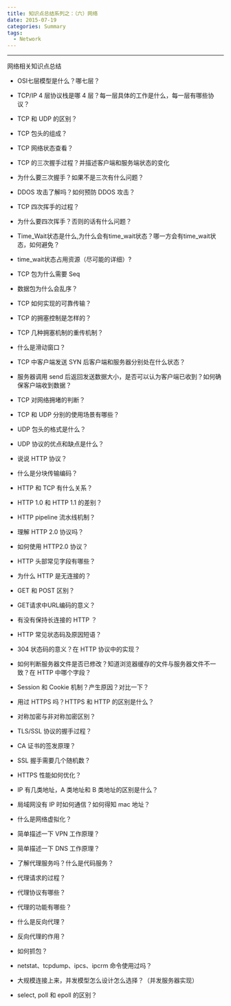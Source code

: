 ```yaml
---
title: 知识点总结系列之：（六）网络
date: 2015-07-19
categories: Summary
tags:
  - Network
---
```

----------------------------------

网络相关知识点总结

- OSI七层模型是什么？哪七层？
- TCP/IP 4 层协议栈是哪 4 层？每一层具体的工作是什么，每一层有哪些协议？
- TCP 和 UDP 的区别？
- TCP 包头的组成？
- TCP 网络状态查看？
- TCP 的三次握手过程？并描述客户端和服务端状态的变化
- 为什么要三次握手？如果不是三次有什么问题？
- DDOS 攻击了解吗？如何预防 DDOS 攻击？
- TCP 四次挥手的过程？
- 为什么要四次挥手？否则的话有什么问题？
- Time_Wait状态是什么,为什么会有time_wait状态？哪一方会有time_wait状态，如何避免？
- time_wait状态占用资源（尽可能的详细）?
- TCP 包为什么需要 Seq
- 数据包为什么会乱序？
- TCP 如何实现的可靠传输？
- TCP 的拥塞控制是怎样的？
- TCP 几种拥塞机制的重传机制？
- 什么是滑动窗口？
- TCP 中客户端发送 SYN 后客户端和服务器分别处在什么状态？
- 服务器调用 send 后返回发送数据大小，是否可以认为客户端已收到？如何确保客户端收到数据？
- TCP 对网络拥堵的判断？
- TCP 和 UDP 分别的使用场景有哪些？
- UDP 包头的格式是什么？
- UDP 协议的优点和缺点是什么？

- 说说 HTTP 协议？
- 什么是分块传输编码？
- HTTP 和 TCP 有什么关系？
- HTTP 1.0 和 HTTP 1.1 的差别？
- HTTP pipeline 流水线机制？
- 理解 HTTP 2.0 协议吗？
- 如何使用 HTTP2.0 协议？
- HTTP 头部常见字段有哪些？
- 为什么 HTTP 是无连接的？
- GET 和 POST 区别？
- GET请求中URL编码的意义？
- 有没有保持长连接的 HTTP ？
- HTTP 常见状态码及原因短语？
- 304 状态码的意义？在 HTTP 协议中的实现？
- 如何判断服务器文件是否已修改？知道浏览器缓存的文件与服务器文件不一致？在 HTTP 中哪个字段？
- Session 和 Cookie 机制？产生原因？对比一下？
- 用过 HTTPS 吗？HTTPS 和 HTTP 的区别是什么？
- 对称加密与非对称加密区别？
- TLS/SSL 协议的握手过程？
- CA 证书的签发原理？
- SSL 握手需要几个随机数？
- HTTPS 性能如何优化？

- IP 有几类地址，A 类地址和 B 类地址的区别是什么？
- 局域网没有 IP 时如何通信？如何得知 mac 地址？
- 什么是网络虚拟化？
- 简单描述一下 VPN 工作原理？
- 简单描述一下 DNS 工作原理？
- 了解代理服务吗？什么是代码服务？
- 代理请求的过程？
- 代理协议有哪些？
- 代理的功能有哪些？
- 什么是反向代理？
- 反向代理的作用？
- 如何抓包？
- netstat、tcpdump、ipcs、ipcrm 命令使用过吗？
- 大规模连接上来，并发模型怎么设计怎么选择？（并发服务器实现）
- select, poll 和 epoll 的区别？